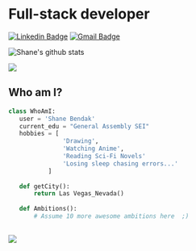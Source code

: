 # Full-stack developer

[![Linkedin Badge](https://img.shields.io/badge/-SLBendak-blue?style=flat-square&logo=Linkedin&logoColor=white&link=https://www.linkedin.com/in/slbendak/)](https://www.linkedin.com/in/slbendak/) [![Gmail Badge](https://img.shields.io/badge/-shanelbendak@gmail.com-c14438?style=flat-square&logo=Gmail&logoColor=white&link=mailto:shanelbendak@gmail.com)](mailto:shanelbbendak@gmail.com)

![Shane's github stats](https://github-readme-stats.vercel.app/api?username=SLBendak&theme=nightowl&show_icons=true)

<a href="https://github.com/anuraghazra/github-readme-stats">
  <!-- Change the `github-readme-stats.anuraghazra1.vercel.app` to `github-readme-stats.vercel.app`  -->
  <img align="center" src="https://github-readme-stats.anuraghazra1.vercel.app/api/top-langs/?username=anuraghazra&layout=compact&theme=radical" />
</a>

 ## Who am I?
 ```python
 class WhoAmI:
 	user = 'Shane Bendak'
	current_edu = "General Assembly SEI"
	hobbies = [
				'Drawing',
				'Watching Anime',
				'Reading Sci-Fi Novels'
				'Losing sleep chasing errors...'
			]
	
	def getCity():
		return Las Vegas_Nevada()
	
	def Ambitions():
		# Assume 10 more awesome ambitions here  ;)
	
 ```


![](https://komarev.com/ghpvc/?username=SLBendak&color=blueviolet)
<!--
**SLBendak/SLBendak** is a ✨ _special_ ✨ repository because its `README.md` (this file) appears on your GitHub profile.

Here are some ideas to get you started:

- 🔭 I’m currently working on ...
- 🌱 I’m currently learning ...
- 👯 I’m looking to collaborate on ...
- 🤔 I’m looking for help with ...
- 💬 Ask me about ...
- 📫 How to reach me: ...
- 😄 Pronouns: ...
- ⚡ Fun fact: ...
-->

